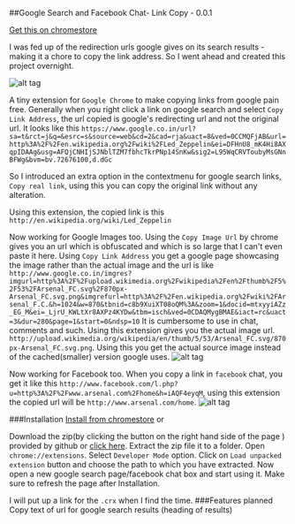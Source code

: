 ##Google Search  and Facebook Chat- Link Copy - 0.0.1

[Get this on chromestore](https://chrome.google.com/webstore/detail/copy-real-url/opelelcojgjgddbfhlolihhdmjodmjdf)

I was fed up of the redirection urls google gives on its search results - making it a chore to copy the link address.
So I went ahead and created this project overnight.

![alt tag](http://i.imgur.com/2adtlYg.png)



A tiny extension for `Google Chrome` to make copying links from google pain free.
Generally when you right click a link on google search and select
`Copy Link Address`, the url copied is google's redirecting url and not the original url.
It looks like this `https://www.google.co.in/url?sa=t&rct=j&q=&esrc=s&source=web&cd=2&cad=rja&uact=8&ved=0CCMQFjAB&url=http%3A%2F%2Fen.wikipedia.org%2Fwiki%2FLed_Zeppelin&ei=DFHnU8_mK4Hi8AXqpIDAAg&usg=AFQjCNHIjSJNblTZM7fbhcTkrPNp14SnKw&sig2=L95WqCRVToubyMsGNnBFWg&bvm=bv.72676100,d.dGc`

So I introduced an extra option in the contextmenu for google search links, `Copy real link`, using this you can copy the original link without any alteration.

Using this extension, the copied link is this
`http://en.wikipedia.org/wiki/Led_Zeppelin`

Now working for Google Images too. Using the `Copy Image Url` by chrome gives you an url which is obfuscated 
and which is so large that I can't even paste it here. Using `Copy Link Address` you get a google page showcasing the image rather than the actual image and the url is like `http://www.google.co.in/imgres?imgurl=http%3A%2F%2Fupload.wikimedia.org%2Fwikipedia%2Fen%2Fthumb%2F5%2F53%2FArsenal_FC.svg%2F870px-Arsenal_FC.svg.png&imgrefurl=http%3A%2F%2Fen.wikipedia.org%2Fwiki%2FArsenal_F.C.&h=1024&w=870&tbnid=c8b9XuiXT08oQM%3A&zoom=1&docid=mtxyyiAZz_EG_M&ei=_LjrU_KWLtXr8AXPz4KYDw&tbm=isch&ved=0CDAQMygBMAE&iact=rc&uact=3&dur=280&page=1&start=0&ndsp=10`
It is cumbersome to use in chat, comments and such. Using this extension gives you the actual image url.
`http://upload.wikimedia.org/wikipedia/en/thumb/5/53/Arsenal_FC.svg/870px-Arsenal_FC.svg.png`.
Using this you get the actual source image instead of the cached(smaller) version google uses.
![alt tag](http://imgur.com/gEAMWrD.png)

Now working for Facebook too.
When you copy a link in `facebook` chat, you get it like this `http://www.facebook.com/l.php?u=http%3A%2F%2Fwww.arsenal.com%2Fhome&h=iAQF4eyqM`, using this extension the copied url will be `http://www.arsenal.com/home`.
![alt tag](http://i.imgur.com/qCecGZK.png)


###Installation
[Install from chromestore](https://chrome.google.com/webstore/detail/copy-real-url/opelelcojgjgddbfhlolihhdmjodmjdf) or

Download the zip(by clicking the button on the right hand side of the page ) provided by github or [click here](https://github.com/ma08/chrome-link-copy/archive/master.zip). Extract the zip file it to a folder. Open `chrome://extensions`. Select `Developer Mode` option. 
Click on `Load unpacked extension` button and choose the path to which you have extracted. Now open a new google search page/facebook chat box and start using it. Make sure to refresh the page after Installation.

I will put up a link for the `.crx` when I find the time.
###Features planned
Copy text of url for google search results (heading of results) <br />





